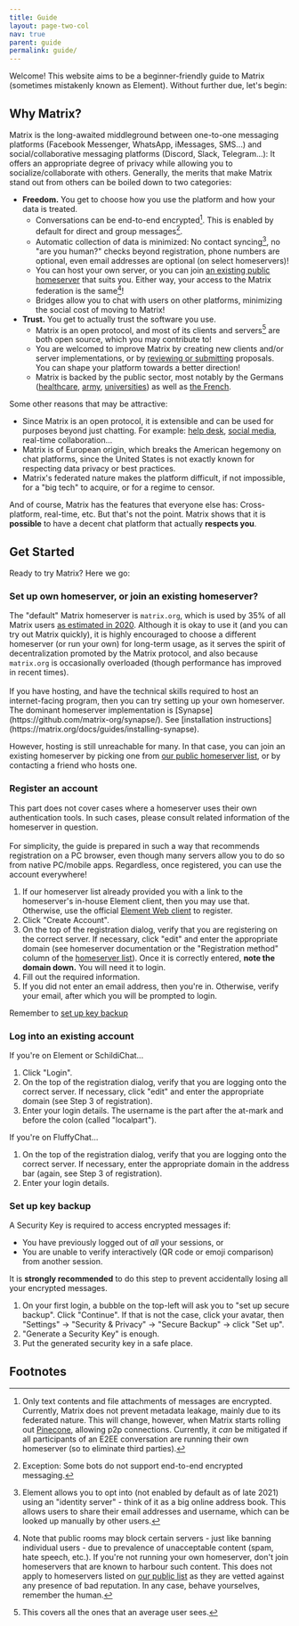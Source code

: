 ```yaml
---
title: Guide
layout: page-two-col
nav: true
parent: guide
permalink: guide/
---
```


Welcome! This website aims to be a beginner-friendly guide to Matrix (sometimes mistakenly known as Element). Without further due, let's begin:

## Why Matrix?

Matrix is the long-awaited middleground between one-to-one messaging platforms (Facebook Messenger, WhatsApp, iMessages, SMS...) and social/collaborative messaging platforms (Discord, Slack, Telegram...): It offers an appropriate degree of privacy while allowing you to socialize/collaborate with others. Generally, the merits that make Matrix stand out from others can be boiled down to two categories:

* **Freedom.** You get to choose how you use the platform and how your data is treated.
  * Conversations can be end-to-end encrypted[^1]. This is enabled by default for direct and group messages[^2].
  * Automatic collection of data is minimized: No contact syncing[^3], no "are you human?" checks beyond registration, phone numbers are optional, even email addresses are optional (on select homeservers)!
  * You can host your own server, or you can join [an existing public homeserver](./servers) that suits you. Either way, your access to the Matrix federation is the same[^4]!
  * Bridges allow you to chat with users on other platforms, minimizing the social cost of moving to Matrix!
* **Trust.** You get to actually trust the software you use.
  * Matrix is an open protocol, and most of its clients and servers[^5] are both open source, which you may contribute to!
  * You are welcomed to improve Matrix by creating new clients and/or server implementations, or by [reviewing or submitting](https://spec.matrix.org/unstable/proposals/) proposals. You can shape your platform towards a better direction!
  * Matrix is backed by the public sector, most notably by the Germans ([healthcare](https://matrix.org/blog/2021/07/21/germanys-national-healthcare-system-adopts-matrix), [army](https://element.io/case-studies/bundeswehr), [universities](https://doc.matrix.tu-dresden.de/en/why/)) as well as [the French](https://element.io/case-studies/tchap).

Some other reasons that may be attractive:

* Since Matrix is an open protocol, it is extensible and can be used for purposes beyond just chatting. For example: [help desk](https://www.safesupport.chat/), [social media](https://minestrix.henri2h.fr/), real-time collaboration...
* Matrix is of European origin, which breaks the American hegemony on chat platforms, since the United States is not exactly known for respecting data privacy or best practices.
* Matrix's federated nature makes the platform difficult, if not impossible, for a "big tech" to acquire, or for a regime to censor.

And of course, Matrix has the features that everyone else has: Cross-platform, real-time, etc. But that's not the point. Matrix shows that it is **possible** to have a decent chat platform that actually **respects you**.

## Get Started

Ready to try Matrix? Here we go:

### Set up own homeserver, or join an existing homeserver?

<div class="flash">
  The "default" Matrix homeserver is <code>matrix.org</code>, which is used by 35% of all Matrix users <a href="https://matrix.org/blog/2020/01/02/on-privacy-versus-freedom">as estimated in 2020</a>. Although it is okay to use it (and you can try out Matrix quickly), it is highly encouraged to choose a different homeserver (or run your own) for long-term usage, as it serves the spirit of decentralization promoted by the Matrix protocol, and also because <code>matrix.org</code> is occasionally overloaded (though performance has improved in recent times).
</div>
<br>
If you have hosting, and have the technical skills required to host an internet-facing program, then you can try setting up your own homeserver. The dominant homeserver implementation is [Synapse](https://github.com/matrix-org/synapse/). See [installation instructions](https://matrix.org/docs/guides/installing-synapse).

However, hosting is still unreachable for many. In that case, you can join an existing homeserver by picking one from [our public homeserver list](./servers), or by contacting a friend who hosts one.

### Register an account

<div class="flash">
  This part does not cover cases where a homeserver uses their own authentication tools. In such cases, please consult related information of the homeserver in question.
</div>
<br>
For simplicity, the guide is prepared in such a way that recommends registration on a PC browser, even though many servers allow you to do so from native PC/mobile apps. Regardless, once registered, you can use the account everywhere!

1. If our homeserver list already provided you with a link to the homeserver's in-house Element client, then you may use that. Otherwise, use the official [Element Web client](https://app.element.io) to register.
2. Click "Create Account".
3. On the top of the registration dialog, verify that you are registering on the correct server. If necessary, click "edit" and enter the appropriate domain (see homeserver documentation or the "Registration method" column of the [homeserver list](./servers)). Once it is correctly entered, **note the domain down.** You will need it to login.
4. Fill out the required information.
5. If you did not enter an email address, then you're in. Otherwise, verify your email, after which you will be prompted to login.

Remember to [set up key backup](#set-up-key-backup)

### Log into an existing account

If you're on Element or SchildiChat...

1. Click "Login".
2. On the top of the registration dialog, verify that you are logging onto the correct server. If necessary, click "edit" and enter the appropriate domain (see Step 3 of registration).
3. Enter your login details. The username is the part after the at-mark and before the colon (called "localpart").

If you're on FluffyChat...

1. On the top of the registration dialog, verify that you are logging onto the correct server. If necessary, enter the appropriate domain in the address bar (again, see Step 3 of registration).
2. Enter your login details.

### Set up key backup

A Security Key is required to access encrypted messages if:

* You have previously logged out of *all* your sessions, or
* You are unable to verify interactively (QR code or emoji comparison) from another session.

It is **strongly recommended** to do this step to prevent accidentally losing all your encrypted messages.

1. On your first login, a bubble on the top-left will ask you to "set up secure backup". Click "Continue". If that is not the case, click your avatar, then "Settings" -> "Security & Privacy" -> "Secure Backup" -> click "Set up".
2. "Generate a Security Key" is enough.
3. Put the generated security key in a safe place.

## Footnotes

[^1]: Only text contents and file attachments of messages are encrypted. Currently, Matrix does not prevent metadata leakage, mainly due to its federated nature. This will change, however, when Matrix starts rolling out [Pinecone](https://archive.fosdem.org/2021/schedule/event/matrix_pinecones/), allowing p2p connections. Currently, it *can* be mitigated if all participants of an E2EE conversation are running their own homeserver (so to eliminate third parties).

[^2]: Exception: Some bots do not support end-to-end encrypted messaging.

[^3]: Element allows you to opt into (not enabled by default as of late 2021) using an "identity server" - think of it as a big online address book. This allows users to share their email addresses and username, which can be looked up manually by other users.

[^4]: Note that public rooms may block certain servers - just like banning individual users - due to prevalence of unacceptable content (spam, hate speech, etc.). If you're not running your own homeserver, don't join homeservers that are known to harbour such content. This does not apply to homeservers listed on [our public list](./servers) as they are vetted against any presence of bad reputation. In any case, behave yourselves, remember the human.

[^5]: This covers all the ones that an average user sees.
